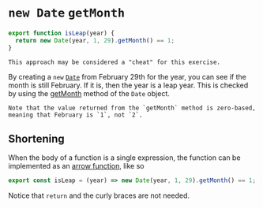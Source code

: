 # `new Date` `getMonth`

```javascript
export function isLeap(year) {
  return new Date(year, 1, 29).getMonth() == 1;
}
```

<!-- prettier-ignore-start -->
~~~~exercism/caution
This approach may be considered a "cheat" for this exercise.
~~~~
<!-- prettier-ignore-end -->

By creating a `new` [`Date`][date] from February 29th for the year, you can see if the month is still February.
If it is, then the year is a leap year.
This is checked by using the [getMonth][getmonth] method of the `Date` object.

<!-- prettier-ignore-start -->
~~~~exercism/note
Note that the value returned from the `getMonth` method is zero-based, meaning that February is `1`, not `2`.
~~~~
<!-- prettier-ignore-end -->

## Shortening

When the body of a function is a single expression, the function can be implemented as an [arrow function][arrow-function], like so

```javascript
export const isLeap = (year) => new Date(year, 1, 29).getMonth() == 1;
```

Notice that `return` and the curly braces are not needed.

[date]: https://developer.mozilla.org/en-US/docs/Web/JavaScript/Reference/Global_Objects/Date
[getmonth]: https://developer.mozilla.org/en-US/docs/Web/JavaScript/Reference/Global_Objects/Date/getMonth
[arrow-function]: https://developer.mozilla.org/en-US/docs/Web/JavaScript/Reference/Functions/Arrow_functions
